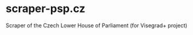 scraper-psp.cz
==============

Scraper of the Czech Lower House of Parliament (for Visegrad+ project)

